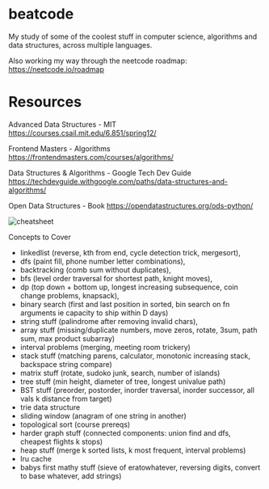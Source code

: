 # beatcode

My study of some of the coolest stuff in computer science, algorithms and data structures, across multiple languages.

Also working my way through the neetcode roadmap:
https://neetcode.io/roadmap

# Resources

Advanced Data Structures - MIT
https://courses.csail.mit.edu/6.851/spring12/

Frontend Masters - Algorithms
https://frontendmasters.com/courses/algorithms/

Data Structures & Algorithms - Google Tech Dev Guide
https://techdevguide.withgoogle.com/paths/data-structures-and-algorithms/

Open Data Structures - Book
https://opendatastructures.org/ods-python/

![cheatsheet](https://www.bigocheatsheet.com/img/big-o-cheat-sheet-poster.png)

Concepts to Cover

- linkedlist (reverse, kth from end, cycle detection trick, mergesort),
- dfs (paint fill, phone number letter combinations),
- backtracking (comb sum without duplicates),
- bfs (level order traversal for shortest path, knight moves),
- dp (top down + bottom up, longest increasing subsequence, coin change problems, knapsack),
- binary search (first and last position in sorted, bin search on fn arguments ie capacity to ship within D days)
- string stuff (palindrome after removing invalid chars),
- array stuff (missing/duplicate numbers, move zeros, rotate, 3sum, path sum, max product subarray)
- interval problems (merging, meeting room trickery)
- stack stuff (matching parens, calculator, monotonic increasing stack, backspace string compare)
- matrix stuff (rotate, sudoko junk, search, number of islands)
- tree stuff (min height, diameter of tree, longest univalue path)
- BST stuff (preorder, postorder, inorder traversal, inorder successor, all vals k distance from target)
- trie data structure
- sliding window (anagram of one string in another)
- topological sort (course prereqs)
- harder graph stuff (connected components: union find and dfs, cheapest flights k stops)
- heap stuff (merge k sorted lists, k most frequent, interval problems)
- lru cache
- babys first mathy stuff (sieve of eratowhatever, reversing digits, convert to base whatever, add strings)
